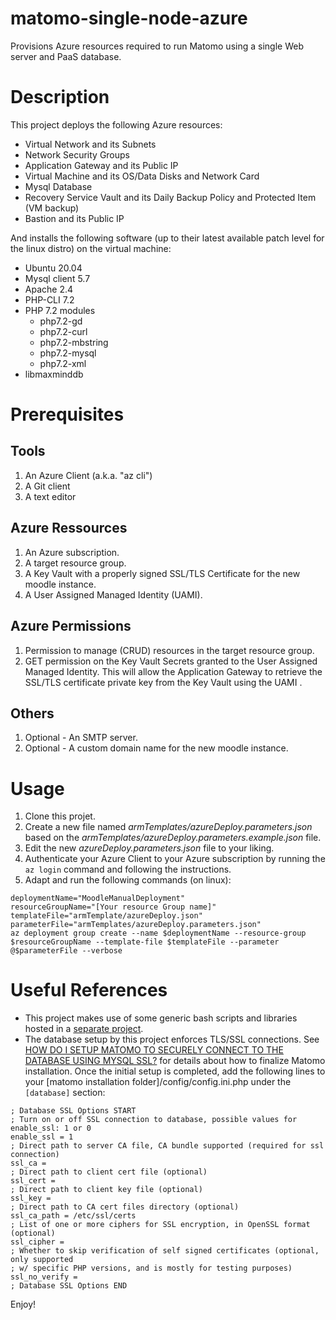 # matomo-single-node-azure
Provisions Azure resources required to run Matomo using a single Web server and PaaS database.

# Description
This project deploys the following Azure resources:
- Virtual Network and its Subnets
- Network Security Groups
- Application Gateway and its Public IP
- Virtual Machine and its OS/Data Disks and Network Card
- Mysql Database
- Recovery Service Vault and its Daily Backup Policy and Protected Item (VM backup)
- Bastion and its Public IP

And installs the following software (up to their latest available patch level for the linux distro) on the virtual machine:
- Ubuntu 20.04
- Mysql client 5.7
- Apache 2.4
- PHP-CLI 7.2
- PHP 7.2 modules
  - php7.2-gd
  - php7.2-curl
  - php7.2-mbstring
  - php7.2-mysql
  - php7.2-xml
- libmaxminddb

# Prerequisites
## Tools
1. An Azure Client (a.k.a. "az cli")
1. A Git client
1. A text editor

## Azure Ressources
1. An Azure subscription.
1. A target resource group.
1. A Key Vault with a properly signed SSL/TLS Certificate for the new moodle instance.
1. A User Assigned Managed Identity (UAMI).

## Azure Permissions
1. Permission to manage (CRUD) resources in the target resource group.
1. GET permission on the Key Vault Secrets granted to the User Assigned Managed Identity. This will allow the Application Gateway to retrieve the SSL/TLS certificate private key from the Key Vault using the UAMI .

## Others
1. Optional - An SMTP server.
1. Optional - A custom domain name for the new moodle instance.

# Usage
1. Clone this projet.
1. Create a new file named *armTemplates/azureDeploy.parameters.json* based on the *armTemplates/azureDeploy.parameters.example.json* file.
1. Edit the new _azureDeploy.parameters.json_ file to your liking.
1. Authenticate your Azure Client to your Azure subscription by running the `az login` command and following the instructions.
1. Adapt and run the following commands (on linux):
```
deploymentName="MoodleManualDeployment"
resourceGroupName="[Your resource Group name]"
templateFile="armTemplate/azureDeploy.json"
parameterFile="armTemplates/azureDeploy.parameters.json"
az deployment group create --name $deploymentName --resource-group $resourceGroupName --template-file $templateFile --parameter @$parameterFile --verbose
```

# Useful References
- This project makes use of some generic bash scripts and libraries hosted in a [separate project](https://github.com/CSPS-EFPC-IT/generic-shell-scripts).
- The database setup by this project enforces TLS/SSL connections. See [HOW DO I SETUP MATOMO TO SECURELY CONNECT TO THE DATABASE USING MYSQL SSL?](https://matomo.org/faq/how-to-install/faq_26273/) for details about how to finalize Matomo installation. Once the initial setup is completed, add the following lines to your [matomo installation folder]/config/config.ini.php under the `[database]` section:
```
; Database SSL Options START
; Turn on or off SSL connection to database, possible values for enable_ssl: 1 or 0
enable_ssl = 1
; Direct path to server CA file, CA bundle supported (required for ssl connection)
ssl_ca =
; Direct path to client cert file (optional)
ssl_cert =
; Direct path to client key file (optional)
ssl_key =
; Direct path to CA cert files directory (optional)
ssl_ca_path = /etc/ssl/certs
; List of one or more ciphers for SSL encryption, in OpenSSL format (optional)
ssl_cipher =
; Whether to skip verification of self signed certificates (optional, only supported
; w/ specific PHP versions, and is mostly for testing purposes)
ssl_no_verify =
; Database SSL Options END
```

Enjoy!
